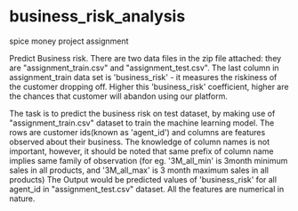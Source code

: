 # business_risk_analysis
 spice money project assignment


Predict Business risk. 
There are two data files in the zip file attached: they are "assignment_train.csv" and "assignment_test.csv".
The last column in assignment_train data set is 'business_risk' - it measures the riskiness of the customer dropping off. 
Higher this 'business_risk' coefficient, higher are the chances that customer will abandon using our platform. 

The task is to predict the business risk on test dataset, by making use of "assignment_train.csv" dataset to train the machine learning model. The rows are customer ids(known as 'agent_id') and columns are features observed about their business. 
The knowledge of column names is not important, however, it should be noted that same prefix of column name implies same family of observation (for eg. '3M_all_min' is 3month minimum sales in all products, and '3M_all_max' is 3 month maximum sales in all products) 
The Output would be predicted values of 'business_risk' for all agent_id in "assignment_test.csv" dataset. All the features are numerical in nature.
